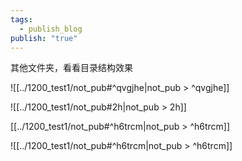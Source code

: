 ```yaml
---  
tags:  
  - publish_blog  
publish: "true"  
---  
```

  
其他文件夹，看看目录结构效果  
  
  
![[../1200_test1/not_pub#^qvgjhe|not_pub > ^qvgjhe]]  
  
  
  
  
  
  
![[../1200_test1/not_pub#2h|not_pub > 2h]]  
  
  
  
[[../1200_test1/not_pub#^h6trcm|not_pub > ^h6trcm]]  
  
![[../1200_test1/not_pub#^h6trcm|not_pub > ^h6trcm]]